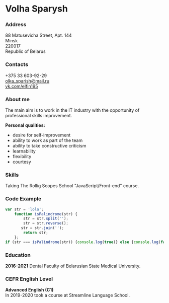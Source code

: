 # Volha Sparysh
### Address
88 Matusevicha Street, Apt. 144  
Minsk  
220017  
Republic of Belarus  

### Contacts
+375 33 603-92-29    
olka_sparish@mail.ru   
[vk.com/elfin195](https://vk.com/elfin195 "Ольга Спариш")

### About me
The main aim is to work in the IT industry with the opportunity of professional skills improvement.  

**Personal qualities:**
* desire for self-improvement
* ability to work as part of the team
* ability to take constructive criticism
* learnability
* flexibility
* courtesy  

### Skills
Taking The Rollig Scopes School "JavaScript/Front-end" course.
### Code Example
```javascript
var str = 'lola';
    function isPalindrome(str) {
        str = str.split('');
        str = str.reverse();
       str = str.join(''); 
        return str;
    };
if (str === isPalindrome(str)) {console.log(true)} else {console.log(false)}
```
### Education
**2016-2021** Dental Faculty of Belarusian State Medical University.
### CEFR English Level
**Advanced English (C1)**  
In 2019-2020 took a course at Streamline Language School.
